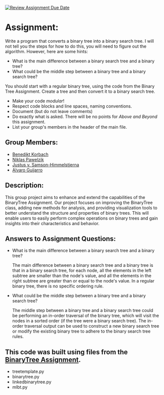 [![Review Assignment Due Date](https://classroom.github.com/assets/deadline-readme-button-24ddc0f5d75046c5622901739e7c5dd533143b0c8e959d652212380cedb1ea36.svg)](https://classroom.github.com/a/L0P4fZaj)
# Assignment:

Write a program that converts a binary tree into a binary search tree. I will not tell you the steps for how to do this, you will need to figure out the algorithm. However, here are some hints:

* What is the main difference between a binary search tree and a binary tree?
* What could be the middle step between a binary tree and a binary search tree?

You should start with a regular binary tree, using the code from the Binary Tree Assignment. Create a tree and then convert it to a binary search tree.
* Make your code *modular*!
* Respect code blocks and line spaces, naming conventions.
* Document (but do not leave comments)
* Do exactly what is asked. There will be no points for *Above and Beyond* this assignment.
* List your group's members in the header of the main file.



## Group Members:
* [Benedikt Korbach](https://github.com/benedikt-korbach)
* [Niklas Pawelzik](https://github.com/nikpaw)
* [Justus v. Samson-Himmelstjerna](https://github.com/jvsamson)
* [Alvaro Guijarro](https://github.com/Alvaroguijarro97)
  
## Description:

This group project aims to enhance and extend the capabilities of the BinaryTree Assignment. Our project focuses on improving the BinaryTree class, adding new methods for analysis, and providing visualization tools to better understand the structure and properties of binary trees. This will enable users to easily perform complex operations on binary trees and gain insights into their characteristics and behavior.

## Answers to Assignment Questions:
* What is the main difference between a binary search tree and a binary tree?

  The main difference between a binary search tree and a binary tree is that in a binary search tree, for each node, all the elements in the left subtree are smaller than the node's value, and all the elements in the right subtree are greater than or equal to the node's value. In a regular binary tree, there is no specific ordering rule.

* What could be the middle step between a binary tree and a binary search tree?

  The middle step between a binary tree and a binary search tree could be performing an in-order traversal of the binary tree, which will visit the nodes in a sorted order (if the tree were a binary search tree). The in-order traversal output can be used to construct a new binary search tree or modify the existing binary tree to adhere to the binary search tree rules.

## This code was built using files from the [BinaryTree Assignment](https://github.com/hertie-data-science-lab/binarytreeassigment-Alvaroguijarro97).

  * treetemplate.py
  * binarytree.py
  * linkedbinarytree.py
  * mlbt.py
